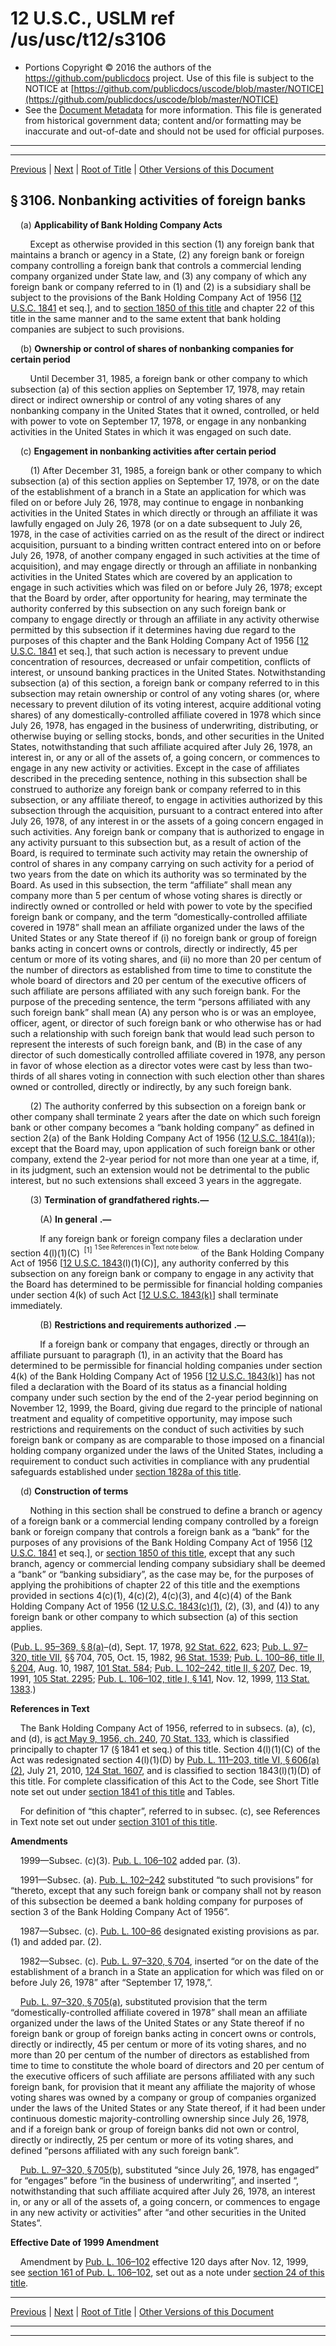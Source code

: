 ---
---

# 12 U.S.C., USLM ref /us/usc/t12/s3106

* Portions Copyright © 2016 the authors of the https://github.com/publicdocs project.
  Use of this file is subject to the NOTICE at [https://github.com/publicdocs/uscode/blob/master/NOTICE](https://github.com/publicdocs/uscode/blob/master/NOTICE)
* See the [Document Metadata](././../../../..//README.md) for more information.
  This file is generated from historical government data; content and/or formatting may be inaccurate and out-of-date and should not be used for official purposes.

----------
----------

[Previous](./../../../..//us/usc/t12/ch32/m__us_usc_t12_s3105.md) | [Next](./../../../..//us/usc/t12/ch32/m__us_usc_t12_s3106a.md) | [Root of Title](./../../../../) | [Other Versions of this Document](https://publicdocs.github.io/go/links?ns=uslm&ref=%2Fus%2Fusc%2Ft12%2Fs3106)

## § 3106. Nonbanking activities of foreign banks

    (a) __Applicability of Bank Holding Company Acts__ 

        Except as otherwise provided in this section (1) any foreign bank that maintains a branch or agency in a State, (2) any foreign bank or foreign company controlling a foreign bank that controls a commercial lending company organized under State law, and (3) any company of which any foreign bank or company referred to in (1) and (2) is a subsidiary shall be subject to the provisions of the Bank Holding Company Act of 1956 \[[12 U.S.C. 1841][/us/usc/t12/s1841] et seq.\], and to [section 1850 of this title][/us/usc/t12/s1850] and chapter 22 of this title in the same manner and to the same extent that bank holding companies are subject to such provisions.

    (b) __Ownership or control of shares of nonbanking companies for certain period__ 

        Until December 31, 1985, a foreign bank or other company to which subsection (a) of this section applies on September 17, 1978, may retain direct or indirect ownership or control of any voting shares of any nonbanking company in the United States that it owned, controlled, or held with power to vote on September 17, 1978, or engage in any nonbanking activities in the United States in which it was engaged on such date.

    (c) __Engagement in nonbanking activities after certain period__ 

        (1) After December 31, 1985, a foreign bank or other company to which subsection (a) of this section applies on September 17, 1978, or on the date of the establishment of a branch in a State an application for which was filed on or before July 26, 1978, may continue to engage in nonbanking activities in the United States in which directly or through an affiliate it was lawfully engaged on July 26, 1978 (or on a date subsequent to July 26, 1978, in the case of activities carried on as the result of the direct or indirect acquisition, pursuant to a binding written contract entered into on or before July 26, 1978, of another company engaged in such activities at the time of acquisition), and may engage directly or through an affiliate in nonbanking activities in the United States which are covered by an application to engage in such activities which was filed on or before July 26, 1978; except that the Board by order, after opportunity for hearing, may terminate the authority conferred by this subsection on any such foreign bank or company to engage directly or through an affiliate in any activity otherwise permitted by this subsection if it determines having due regard to the purposes of this chapter and the Bank Holding Company Act of 1956 \[[12 U.S.C. 1841][/us/usc/t12/s1841] et seq.\], that such action is necessary to prevent undue concentration of resources, decreased or unfair competition, conflicts of interest, or unsound banking practices in the United States. Notwithstanding subsection (a) of this section, a foreign bank or company referred to in this subsection may retain ownership or control of any voting shares (or, where necessary to prevent dilution of its voting interest, acquire additional voting shares) of any domestically-controlled affiliate covered in 1978 which since July 26, 1978, has engaged in the business of underwriting, distributing, or otherwise buying or selling stocks, bonds, and other securities in the United States, notwithstanding that such affiliate acquired after July 26, 1978, an interest in, or any or all of the assets of, a going concern, or commences to engage in any new activity or activities. Except in the case of affiliates described in the preceding sentence, nothing in this subsection shall be construed to authorize any foreign bank or company referred to in this subsection, or any affiliate thereof, to engage in activities authorized by this subsection through the acquisition, pursuant to a contract entered into after July 26, 1978, of any interest in or the assets of a going concern engaged in such activities. Any foreign bank or company that is authorized to engage in any activity pursuant to this subsection but, as a result of action of the Board, is required to terminate such activity may retain the ownership of control of shares in any company carrying on such activity for a period of two years from the date on which its authority was so terminated by the Board. As used in this subsection, the term “affiliate” shall mean any company more than 5 per centum of whose voting shares is directly or indirectly owned or controlled or held with power to vote by the specified foreign bank or company, and the term “domestically-controlled affiliate covered in 1978” shall mean an affiliate organized under the laws of the United States or any State thereof if (i) no foreign bank or group of foreign banks acting in concert owns or controls, directly or indirectly, 45 per centum or more of its voting shares, and (ii) no more than 20 per centum of the number of directors as established from time to time to constitute the whole board of directors and 20 per centum of the executive officers of such affiliate are persons affiliated with any such foreign bank. For the purpose of the preceding sentence, the term “persons affiliated with any such foreign bank” shall mean (A) any person who is or was an employee, officer, agent, or director of such foreign bank or who otherwise has or had such a relationship with such foreign bank that would lead such person to represent the interests of such foreign bank, and (B) in the case of any director of such domestically controlled affiliate covered in 1978, any person in favor of whose election as a director votes were cast by less than two-thirds of all shares voting in connection with such election other than shares owned or controlled, directly or indirectly, by any such foreign bank.

        (2) The authority conferred by this subsection on a foreign bank or other company shall terminate 2 years after the date on which such foreign bank or other company becomes a “bank holding company” as defined in section 2(a) of the Bank Holding Company Act of 1956 ([12 U.S.C. 1841(a)][/us/usc/t12/s1841/a]); except that the Board may, upon application of such foreign bank or other company, extend the 2-year period for not more than one year at a time, if, in its judgment, such an extension would not be detrimental to the public interest, but no such extensions shall exceed 3 years in the aggregate.

        (3) __Termination of grandfathered rights.—__ 

            (A)  __In general__  __.—__ 

            If any foreign bank or foreign company files a declaration under section 4(l)(1)(C)  <sup>\[1\]</sup>  <sup><sup> 1 See References in Text note below. </sup></sup>  of the Bank Holding Company Act of 1956 \[[12 U.S.C. 1843][/us/usc/t12/s1843](l)(1)(C)\], any authority conferred by this subsection on any foreign bank or company to engage in any activity that the Board has determined to be permissible for financial holding companies under section 4(k) of such Act \[[12 U.S.C. 1843(k)][/us/usc/t12/s1843/k]\] shall terminate immediately.

            (B)  __Restrictions and requirements authorized__  __.—__ 

            If a foreign bank or company that engages, directly or through an affiliate pursuant to paragraph (1), in an activity that the Board has determined to be permissible for financial holding companies under section 4(k) of the Bank Holding Company Act of 1956 \[[12 U.S.C. 1843(k)][/us/usc/t12/s1843/k]\] has not filed a declaration with the Board of its status as a financial holding company under such section by the end of the 2-year period beginning on November 12, 1999, the Board, giving due regard to the principle of national treatment and equality of competitive opportunity, may impose such restrictions and requirements on the conduct of such activities by such foreign bank or company as are comparable to those imposed on a financial holding company organized under the laws of the United States, including a requirement to conduct such activities in compliance with any prudential safeguards established under [section 1828a of this title][/us/usc/t12/s1828a].

    (d) __Construction of terms__ 

        Nothing in this section shall be construed to define a branch or agency of a foreign bank or a commercial lending company controlled by a foreign bank or foreign company that controls a foreign bank as a “bank” for the purposes of any provisions of the Bank Holding Company Act of 1956 \[[12 U.S.C. 1841][/us/usc/t12/s1841] et seq.\], or [section 1850 of this title][/us/usc/t12/s1850], except that any such branch, agency or commercial lending company subsidiary shall be deemed a “bank” or “banking subsidiary”, as the case may be, for the purposes of applying the prohibitions of chapter 22 of this title and the exemptions provided in sections 4(c)(1), 4(c)(2), 4(c)(3), and 4(c)(4) of the Bank Holding Company Act of 1956 ([12 U.S.C. 1843(c)(1)][/us/usc/t12/s1843/c/1], (2), (3), and (4)) to any foreign bank or other company to which subsection (a) of this section applies.

([Pub. L. 95–369, § 8(a)][/us/pl/95/369/s8/a]–(d), Sept. 17, 1978, [92 Stat. 622][/us/stat/92/622], 623; [Pub. L. 97–320, title VII][/us/pl/97/320], §§ 704, 705, Oct. 15, 1982, [96 Stat. 1539][/us/stat/96/1539]; [Pub. L. 100–86, title II, § 204][/us/pl/100/86/s204], Aug. 10, 1987, [101 Stat. 584][/us/stat/101/584]; [Pub. L. 102–242, title II, § 207][/us/pl/102/242/s207], Dec. 19, 1991, [105 Stat. 2295][/us/stat/105/2295]; [Pub. L. 106–102, title I, § 141][/us/pl/106/102/s141], Nov. 12, 1999, [113 Stat. 1383][/us/stat/113/1383].)

 __References in Text__ 

    The Bank Holding Company Act of 1956, referred to in subsecs. (a), (c), and (d), is [act May 9, 1956, ch. 240][/us/act/1956-05-09/ch240], [70 Stat. 133][/us/stat/70/133], which is classified principally to chapter 17 (§ 1841 et seq.) of this title. Section 4(l)(1)(C) of the Act was redesignated section 4(l)(1)(D) by [Pub. L. 111–203, title VI, § 606(a)(2)][/us/pl/111/203/s606/a/2], July 21, 2010, [124 Stat. 1607][/us/stat/124/1607], and is classified to section 1843(l)(1)(D) of this title. For complete classification of this Act to the Code, see Short Title note set out under [section 1841 of this title][/us/usc/t12/s1841] and Tables.

    For definition of “this chapter”, referred to in subsec. (c), see References in Text note set out under [section 3101 of this title][/us/usc/t12/s3101].

 __Amendments__ 

    1999—Subsec. (c)(3). [Pub. L. 106–102][/us/pl/106/102] added par. (3).

    1991—Subsec. (a). [Pub. L. 102–242][/us/pl/102/242] substituted “to such provisions” for “thereto, except that any such foreign bank or company shall not by reason of this subsection be deemed a bank holding company for purposes of section 3 of the Bank Holding Company Act of 1956”.

    1987—Subsec. (c). [Pub. L. 100–86][/us/pl/100/86] designated existing provisions as par. (1) and added par. (2).

    1982—Subsec. (c). [Pub. L. 97–320, § 704][/us/pl/97/320/s704], inserted “or on the date of the establishment of a branch in a State an application for which was filed on or before July 26, 1978” after “September 17, 1978,”.

    [Pub. L. 97–320, § 705(a)][/us/pl/97/320/s705/a], substituted provision that the term “domestically-controlled affiliate covered in 1978” shall mean an affiliate organized under the laws of the United States or any State thereof if no foreign bank or group of foreign banks acting in concert owns or controls, directly or indirectly, 45 per centum or more of its voting shares, and no more than 20 per centum of the number of directors as established from time to time to constitute the whole board of directors and 20 per centum of the executive officers of such affiliate are persons affiliated with any such foreign bank, for provision that it meant any affiliate the majority of whose voting shares was owned by a company or group of companies organized under the laws of the United States or any State thereof, if it had been under continuous domestic majority-controlling ownership since July 26, 1978, and if a foreign bank or group of foreign banks did not own or control, directly or indirectly, 25 per centum or more of its voting shares, and defined “persons affiliated with any such foreign bank”.

    [Pub. L. 97–320, § 705(b)][/us/pl/97/320/s705/b], substituted “since July 26, 1978, has engaged” for “engages” before “in the business of underwriting”, and inserted “, notwithstanding that such affiliate acquired after July 26, 1978, an interest in, or any or all of the assets of, a going concern, or commences to engage in any new activity or activities” after “and other securities in the United States”.

 __Effective Date of 1999 Amendment__ 

    Amendment by [Pub. L. 106–102][/us/pl/106/102] effective 120 days after Nov. 12, 1999, see [section 161 of Pub. L. 106–102][/us/pl/106/102/s161], set out as a note under [section 24 of this title][/us/usc/t12/s24].

----------

[Previous](./../../../..//us/usc/t12/ch32/m__us_usc_t12_s3105.md) | [Next](./../../../..//us/usc/t12/ch32/m__us_usc_t12_s3106a.md) | [Root of Title](./../../../../) | [Other Versions of this Document](https://publicdocs.github.io/go/links?ns=uslm&ref=%2Fus%2Fusc%2Ft12%2Fs3106)

----------
----------

[/us/usc/t12/s1841]: https://publicdocs.github.io/go/links?ns=uslm&ref=%2Fus%2Fusc%2Ft12%2Fs1841
[/us/usc/t12/s1850]: https://publicdocs.github.io/go/links?ns=uslm&ref=%2Fus%2Fusc%2Ft12%2Fs1850
[/us/usc/t12/s1841]: https://publicdocs.github.io/go/links?ns=uslm&ref=%2Fus%2Fusc%2Ft12%2Fs1841
[/us/usc/t12/s1841/a]: https://publicdocs.github.io/go/links?ns=uslm&ref=%2Fus%2Fusc%2Ft12%2Fs1841%2Fa
[/us/usc/t12/s1843]: https://publicdocs.github.io/go/links?ns=uslm&ref=%2Fus%2Fusc%2Ft12%2Fs1843
[/us/usc/t12/s1843/k]: https://publicdocs.github.io/go/links?ns=uslm&ref=%2Fus%2Fusc%2Ft12%2Fs1843%2Fk
[/us/usc/t12/s1843/k]: https://publicdocs.github.io/go/links?ns=uslm&ref=%2Fus%2Fusc%2Ft12%2Fs1843%2Fk
[/us/usc/t12/s1828a]: https://publicdocs.github.io/go/links?ns=uslm&ref=%2Fus%2Fusc%2Ft12%2Fs1828a
[/us/usc/t12/s1841]: https://publicdocs.github.io/go/links?ns=uslm&ref=%2Fus%2Fusc%2Ft12%2Fs1841
[/us/usc/t12/s1850]: https://publicdocs.github.io/go/links?ns=uslm&ref=%2Fus%2Fusc%2Ft12%2Fs1850
[/us/usc/t12/s1843/c/1]: https://publicdocs.github.io/go/links?ns=uslm&ref=%2Fus%2Fusc%2Ft12%2Fs1843%2Fc%2F1
[/us/pl/95/369/s8/a]: https://publicdocs.github.io/go/links?ns=uslm&ref=%2Fus%2Fpl%2F95%2F369%2Fs8%2Fa
[/us/stat/92/622]: https://publicdocs.github.io/go/links?ns=uslm&ref=%2Fus%2Fstat%2F92%2F622
[/us/pl/97/320]: https://publicdocs.github.io/go/links?ns=uslm&ref=%2Fus%2Fpl%2F97%2F320
[/us/stat/96/1539]: https://publicdocs.github.io/go/links?ns=uslm&ref=%2Fus%2Fstat%2F96%2F1539
[/us/pl/100/86/s204]: https://publicdocs.github.io/go/links?ns=uslm&ref=%2Fus%2Fpl%2F100%2F86%2Fs204
[/us/stat/101/584]: https://publicdocs.github.io/go/links?ns=uslm&ref=%2Fus%2Fstat%2F101%2F584
[/us/pl/102/242/s207]: https://publicdocs.github.io/go/links?ns=uslm&ref=%2Fus%2Fpl%2F102%2F242%2Fs207
[/us/stat/105/2295]: https://publicdocs.github.io/go/links?ns=uslm&ref=%2Fus%2Fstat%2F105%2F2295
[/us/pl/106/102/s141]: https://publicdocs.github.io/go/links?ns=uslm&ref=%2Fus%2Fpl%2F106%2F102%2Fs141
[/us/stat/113/1383]: https://publicdocs.github.io/go/links?ns=uslm&ref=%2Fus%2Fstat%2F113%2F1383
[/us/act/1956-05-09/ch240]: https://publicdocs.github.io/go/links?ns=uslm&ref=%2Fus%2Fact%2F1956-05-09%2Fch240
[/us/stat/70/133]: https://publicdocs.github.io/go/links?ns=uslm&ref=%2Fus%2Fstat%2F70%2F133
[/us/pl/111/203/s606/a/2]: https://publicdocs.github.io/go/links?ns=uslm&ref=%2Fus%2Fpl%2F111%2F203%2Fs606%2Fa%2F2
[/us/stat/124/1607]: https://publicdocs.github.io/go/links?ns=uslm&ref=%2Fus%2Fstat%2F124%2F1607
[/us/usc/t12/s1841]: https://publicdocs.github.io/go/links?ns=uslm&ref=%2Fus%2Fusc%2Ft12%2Fs1841
[/us/usc/t12/s3101]: https://publicdocs.github.io/go/links?ns=uslm&ref=%2Fus%2Fusc%2Ft12%2Fs3101
[/us/pl/106/102]: https://publicdocs.github.io/go/links?ns=uslm&ref=%2Fus%2Fpl%2F106%2F102
[/us/pl/102/242]: https://publicdocs.github.io/go/links?ns=uslm&ref=%2Fus%2Fpl%2F102%2F242
[/us/pl/100/86]: https://publicdocs.github.io/go/links?ns=uslm&ref=%2Fus%2Fpl%2F100%2F86
[/us/pl/97/320/s704]: https://publicdocs.github.io/go/links?ns=uslm&ref=%2Fus%2Fpl%2F97%2F320%2Fs704
[/us/pl/97/320/s705/a]: https://publicdocs.github.io/go/links?ns=uslm&ref=%2Fus%2Fpl%2F97%2F320%2Fs705%2Fa
[/us/pl/97/320/s705/b]: https://publicdocs.github.io/go/links?ns=uslm&ref=%2Fus%2Fpl%2F97%2F320%2Fs705%2Fb
[/us/pl/106/102]: https://publicdocs.github.io/go/links?ns=uslm&ref=%2Fus%2Fpl%2F106%2F102
[/us/pl/106/102/s161]: https://publicdocs.github.io/go/links?ns=uslm&ref=%2Fus%2Fpl%2F106%2F102%2Fs161
[/us/usc/t12/s24]: https://publicdocs.github.io/go/links?ns=uslm&ref=%2Fus%2Fusc%2Ft12%2Fs24


